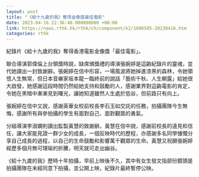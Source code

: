 ```yaml
---
layout: post
title: "《給十九歲的我》奪得金像獎最佳電影"
date: 2023-04-16 22:36:40.000000000 +08:00
link: https://news.rthk.hk/rthk/ch/component/k2/1696505-20230416.htm
categories: rthk
---
```


紀錄片《給十九歲的我》奪得香港電影金像獎「最佳電影」。

聯合導演郭偉倫上台領獎時說，缺席頒獎禮的導演張婉婷是這齣紀錄片的靈魂，並代她讀出一封致謝辭。張婉婷在信中形容，一場風波將她掉進漆黑的森林，令她領悟人生無常，但日本音樂家坂本龍一臨終前的說話「藝術千秋、人生朝露」給她很大啟發，她感謝這段時間仍然給她支持和鼓勵的人，感謝業界對這齣電影的肯定，令她在黑暗中漸漸見到曙光，讓她知道雖然人生處於低谷，但前路只有向上。

張婉婷在信中又說，感謝英華女校前校長李石玉如交託的任務，拍攝團隊今生無悔，感謝所有與參拍攝的學生有面對自己、面對觀眾的勇氣。

分組導演李淑嫻則讀出監製黃慧的致謝辭。黃慧在信中說，感謝前校長的遠見和信任，讓大家能見證一群少女的成長，一個反映時代的歷程，亦感謝多名同學慷慨分享自己成長的過程，以自己的生命鼓勵和影響萬千觀眾的生命。黃慧又祝願張婉婷經歷多個月無可理喻的折騰，明天就可走出幽谷。

《給十九歲的我》歷時十年拍攝，早前上映後不久，其中有女生發文指部份鏡頭是拍攝團隊在未經同意下拍攝，並公開上映，紀錄片最終暫停公映。
